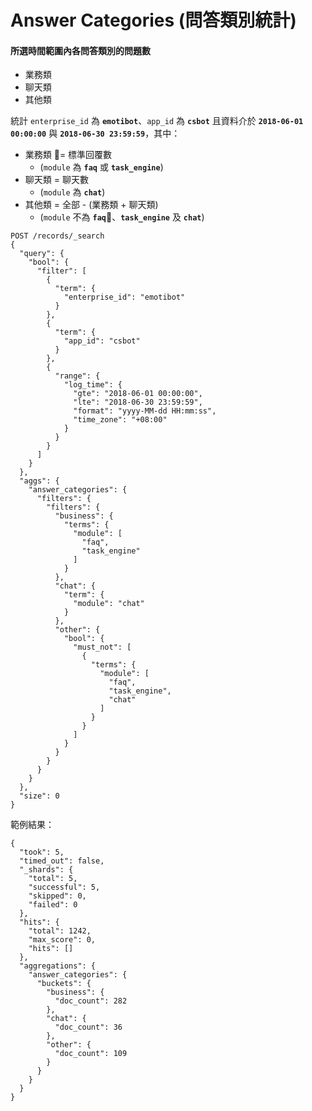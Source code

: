 # Answer Categories (問答類別統計)

#### 所選時間範圍內各問答類別的問題數
- 業務類
- 聊天類
- 其他類

統計 `enterprise_id` 為 **`emotibot`**、`app_id` 為 **`csbot`** 且資料介於 **`2018-06-01 00:00:00`** 與 **`2018-06-30 23:59:59`**，其中：
- 業務類 = 標準回覆數
    - (`module` 為 **`faq`** 或 **`task_engine`**)
- 聊天類 = 聊天數
    - (`module` 為 **`chat`**)
- 其他類 = 全部 - (業務類 + 聊天類)
    - (`module` 不為 **`faq`**、**`task_engine`** 及 **`chat`**)

```
POST /records/_search
{
  "query": {
    "bool": {
      "filter": [
        {
          "term": {
            "enterprise_id": "emotibot"
          }
        },
        {
          "term": {
            "app_id": "csbot"
          }
        },
        {
          "range": {
            "log_time": {
              "gte": "2018-06-01 00:00:00",
              "lte": "2018-06-30 23:59:59",
              "format": "yyyy-MM-dd HH:mm:ss",
              "time_zone": "+08:00"
            }
          }
        }
      ]
    }
  },
  "aggs": {
    "answer_categories": {
      "filters": {
        "filters": {
          "business": {
            "terms": {
              "module": [
                "faq",
                "task_engine"
              ]
            }
          },
          "chat": {
            "term": {
              "module": "chat"
            }
          },
          "other": {
            "bool": { 
              "must_not": [
                {
                  "terms": {
                    "module": [
                      "faq",
                      "task_engine",
                      "chat"
                    ]
                  }
                }
              ]
            }
          }
        }
      }
    }
  }, 
  "size": 0
}
```

範例結果：

```
{
  "took": 5,
  "timed_out": false,
  "_shards": {
    "total": 5,
    "successful": 5,
    "skipped": 0,
    "failed": 0
  },
  "hits": {
    "total": 1242,
    "max_score": 0,
    "hits": []
  },
  "aggregations": {
    "answer_categories": {
      "buckets": {
        "business": {
          "doc_count": 282
        },
        "chat": {
          "doc_count": 36
        },
        "other": {
          "doc_count": 109
        }
      }
    }
  }
}
```
